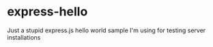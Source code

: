 express-hello
=============

Just a stupid express.js hello world sample I'm using for testing server installations

